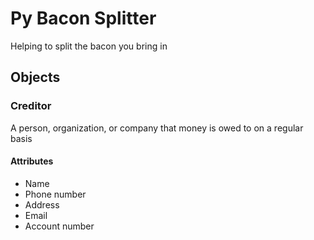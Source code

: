 # Py Bacon Splitter

Helping to split the bacon you bring in

## Objects
### Creditor
A person, organization, or company that money is owed to on a regular basis
#### Attributes
- Name
- Phone number
- Address
- Email
- Account number
